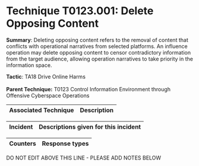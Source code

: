 # Technique T0123.001: Delete Opposing Content

**Summary**: Deleting opposing content refers to the removal of content that conflicts with operational narratives from selected platforms. An influence operation may delete opposing content to censor contradictory information from the target audience, allowing operation narratives to take priority in the information space.

**Tactic**: TA18 Drive Online Harms <br><br>**Parent Technique:** T0123 Control Information Environment through Offensive Cyberspace Operations


| Associated Technique | Description |
| --------- | ------------------------- |



| Incident | Descriptions given for this incident |
| -------- | -------------------- |



| Counters | Response types |
| -------- | -------------- |


DO NOT EDIT ABOVE THIS LINE - PLEASE ADD NOTES BELOW
